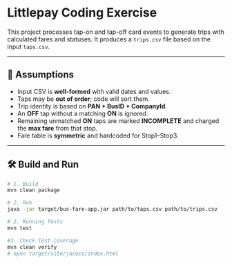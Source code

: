 # Littlepay Coding Exercise 

This project processes tap-on and tap-off card events to generate trips with calculated fares and statuses. It produces a `trips.csv` file based on the input `taps.csv`.

---

## 🧠 Assumptions

- Input CSV is **well-formed** with valid dates and values.
- Taps may be **out of order**; code will sort them.
- Trip identity is based on **PAN + BusID + CompanyId**.
- An **OFF** tap without a matching **ON** is ignored.
- Remaining unmatched **ON** taps are marked **INCOMPLETE** and charged the **max fare** from that stop.
- Fare table is **symmetric** and hardcoded for Stop1–Stop3.

---

## 🛠️ Build and Run

```bash
# 1. Build
mvn clean package

# 2. Run
java -jar target/bus-fare-app.jar path/to/taps.csv path/to/trips.csv

# 2. Running Tests
mvn test

#3. Check Test Coverage
mvn clean verify
# open target/site/jacoco/index.html
